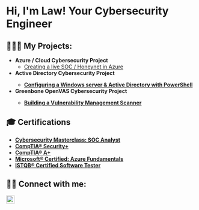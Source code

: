 <h1>Hi, I'm Law! Your Cybersecurity Engineer</h1>

<h2>👨🏿‍💻 My Projects:</h2>

- <b>Azure / Cloud Cybersecurity Project</b>
  - [Creating a live SOC / Honeynet in Azure](https://github.com/LawEsan/Azure-SOC)
- <b>Active Directory Cybersecurity Project
  - [Configuring a Windows server & Active Directory with PowerShell](https://github.com/LawEsan/Active-Directory)
- <b>Greenbone OpenVAS Cybersecurity Project
  - [Building a Vulnerability Management Scanner](https://github.com/LawEsan/VulnerabilityScanner)

<h2>🎓 Certifications</h2>

- [Cybersecurity Masterclass: SOC Analyst](https://app.kajabi.com/certificates/c8921abb)
- [CompTIA® Security+](https://www.credly.com/badges/21985456-0afe-4dd9-89f6-1a188374ee21/public_url)
- [CompTIA® A+](https://www.credly.com/badges/c01ac5b7-6630-4198-b0a1-3078919c8cd2/public_url)
- [Microsoft® Certified: Azure Fundamentals](https://www.credly.com/badges/d7e19014-71e6-4234-881a-c54d3ad1212a/public_url)
- [ISTQB® Certified Software Tester](http://scr.istqb.org/?name=&number=00529296&orderBy=relevancy&orderDirection=&dateStart=&dateEnd=&expiryStart=&expiryEnd=&certificationBody=&examProvider=&certificationLevel=&country=)

<h2> 🤳🏿 Connect with me:</h2>

[<img align="left" alt="LawEsan | LinkedIn" width="22px" src="https://cdn.jsdelivr.net/npm/simple-icons@v3/icons/linkedin.svg" />][linkedin]

[linkedin]: https://linkedin.com/
